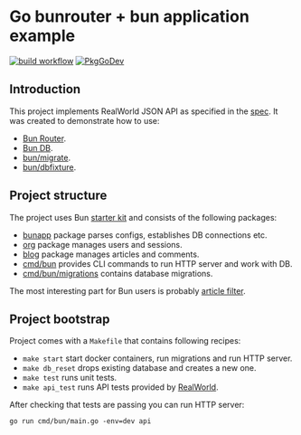 # Go bunrouter + bun application example

[![build workflow](https://github.com/go-bun/bun-realworld-app/actions/workflows/build.yml/badge.svg)](https://github.com/go-bun/bun-realworld-app/actions)
[![PkgGoDev](https://pkg.go.dev/badge/github.com/cristianuser/go-bun-webserver)](https://pkg.go.dev/github.com/cristianuser/go-bun-webserver)

## Introduction

This project implements RealWorld JSON API as specified in the
[spec](https://github.com/gothinkster/realworld). It was created to demonstrate how to use:

- [Bun Router](https://github.com/uptrace/bunrouter).
- [Bun DB](https://github.com/uptrace/bun).
- [bun/migrate](https://bun.uptrace.dev/guide/migrations.html).
- [bun/dbfixture](https://bun.uptrace.dev/guide/fixtures.html).

## Project structure

The project uses Bun [starter kit](https://bun.uptrace.dev/guide/starter-kit.html) and consists of
the following packages:

- [bunapp](bunapp) package parses configs, establishes DB connections etc.
- [org](org) package manages users and sessions.
- [blog](blog) package manages articles and comments.
- [cmd/bun](cmd/bun) provides CLI commands to run HTTP server and work with DB.
- [cmd/bun/migrations](cmd/bun/migrations) contains database migrations.

The most interesting part for Bun users is probably [article filter](blog/article_filter.go).

## Project bootstrap

Project comes with a `Makefile` that contains following recipes:
- `make start` start docker containers, run migrations and run HTTP server.
- `make db_reset` drops existing database and creates a new one.
- `make test` runs unit tests.
- `make api_test` runs API tests provided by
  [RealWorld](https://github.com/gothinkster/realworld/tree/master/api).

After checking that tests are passing you can run HTTP server:

```shell
go run cmd/bun/main.go -env=dev api
```
